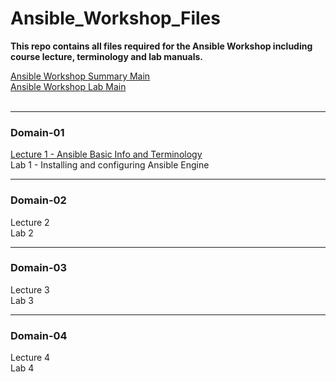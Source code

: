 # Ansible_Workshop_Files
**This repo contains all files required for the Ansible Workshop including course lecture, terminology and lab manuals.**

[Ansible Workshop Summary Main](/docs/WORKSHOP-MAIN.md#ansible-workshop--ansible-basics)<br>
[Ansible Workshop Lab Main](/docs/LAB-MAIN.md#lab-main)<br><br>
_____________________________________________
### Domain-01
[Lecture 1 - Ansible Basic Info and Terminology](/docs/LECTURE1-MAIN.md)<br>
Lab 1 - Installing and configuring Ansible Engine<br>
_____________________________________________
### Domain-02
Lecture 2<br>
Lab 2<br>
_____________________________________________
### Domain-03
Lecture 3<br>
Lab 3<br>
_____________________________________________
### Domain-04
Lecture 4<br>
Lab 4<br>



